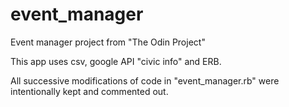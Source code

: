 # event_manager

Event manager project from "The Odin Project"

This app uses csv, google API "civic info" and ERB.

All successive modifications of code in "event_manager.rb" 
were intentionally kept and commented out.
